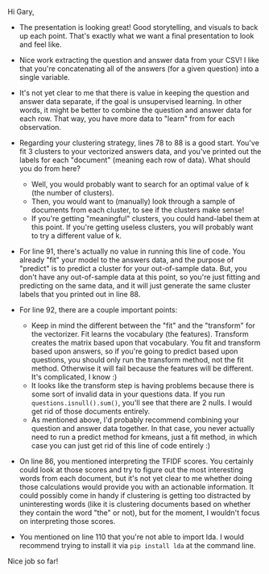 Hi Gary,

- The presentation is looking great! Good storytelling, and visuals to back up each point. That's exactly what we want a final presentation to look and feel like.

- Nice work extracting the question and answer data from your CSV! I like that you're concatenating all of the answers (for a given question) into a single variable.

- It's not yet clear to me that there is value in keeping the question and answer data separate, if the goal is unsupervised learning. In other words, it might be better to combine the question and answer data for each row. That way, you have more data to "learn" from for each observation.

- Regarding your clustering strategy, lines 78 to 88 is a good start. You've fit 3 clusters to your vectorized answers data, and you've printed out the labels for each "document" (meaning each row of data). What should you do from here?
    - Well, you would probably want to search for an optimal value of k (the number of clusters).
    - Then, you would want to (manually) look through a sample of documents from each cluster, to see if the clusters make sense!
    - If you're getting "meaningful" clusters, you could hand-label them at this point. If you're getting useless clusters, you will probably want to try a different value of k.

- For line 91, there's actually no value in running this line of code. You already "fit" your model to the answers data, and the purpose of "predict" is to predict a cluster for your out-of-sample data. But, you don't have any out-of-sample data at this point, so you're just fitting and predicting on the same data, and it will just generate the same cluster labels that you printed out in line 88.

- For line 92, there are a couple important points:
    - Keep in mind the different between the "fit" and the "transform" for the vectorizer. Fit learns the vocabulary (the features). Transform creates the matrix based upon that vocabulary. You fit and transform based upon answers, so if you're going to predict based upon questions, you should only run the transform method, not the fit method. Otherwise it will fail because the features will be different. It's complicated, I know :)
    - It looks like the transform step is having problems because there is some sort of invalid data in your questions data. If you run `questions.isnull().sum()`, you'll see that there are 2 nulls. I would get rid of those documents entirely.
    - As mentioned above, I'd probably recommend combining your question and answer data together. In that case, you never actually need to run a predict method for kmeans, just a fit method, in which case you can just get rid of this line of code entirely :)

- On line 86, you mentioned interpreting the TFIDF scores. You certainly could look at those scores and try to figure out the most interesting words from each document, but it's not yet clear to me whether doing those calculations would provide you with an actionable information. It could possibly come in handy if clustering is getting too distracted by uninteresting words (like it is clustering documents based on whether they contain the word "the" or not), but for the moment, I wouldn't focus on interpreting those scores.

- You mentioned on line 110 that you're not able to import lda. I would recommend trying to install it via `pip install lda` at the command line.

Nice job so far!
